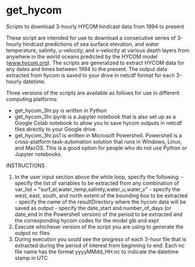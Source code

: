 # get_hycom
Scripts to download 3-hourly HYCOM hindcast data from 1994 to present

These script are intended for use to download a consecutive series of 3-hourly hindcast predictions of sea surface elevation, and water temperature, salinity, u-velocity, and v-velocity at various depth layers from anywhere in the world oceans predicted by the HYCOM model (www.hycom.org). The scripts are generalized to extract HYCOM data for any dates and times between 1994 to the present. The output data extracted from hycom is saved to your drive in netcdf format for each 3-hourly datetime.

Three versions of the scripts are available as follows for use in different computing platforms:

- get_hycom_3hr.py is written in Python
- get_hycom_3hr.ipynb is a Jupyter notebook that is also set up as a Google Colab notebook to allow you to save hycom outputs in netcdf files directly to your Google drive
- get_hycom_3hr.ps1 is written in Microsoft Powershell. Powershell is a cross-platform task-automation solution that runs in Windows, Linux, and MacOS. This is a good option for people who do not use Python or Jupyter notebooks.

INSTRUCTIONS

1) In the user input section above the while loop, specify the following:
 		- specify the list of variables to be extracted from any combination of var_list = "surf_el,water_temp,salinity,water_u,water_v"
 		- specify the west, east, south, and north extent of the bounding box to be extracted
 		- specify the name of the resultDirectory where the hycom data will be saved as output
 		- specify the date_start and number_of_days (or date_end in the Powershell version) of the period to be extracted and the corresponding hycom codes for the model glb and expt
 2) Execute whichever version of the script you are using to generate the output nc files
 3) During execution you sould see the progress of each 3-hour file that is extracted during the period of interest from beginning to end. Each nc file name has the format yyyyMMdd_HH.nc to indicate the datetime stamp in UTC

